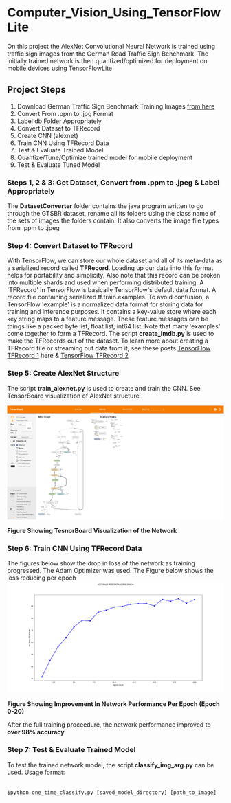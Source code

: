 # Computer_Vision_Using_TensorFlowLite

On this project the AlexNet Convolutional Neural Network is trained using traffic sign images from the German Road Traffic Sign Benchmark. The initially trained network is then quantized/optimized for deployment on mobile devices using TensorFlowLite 

## Project Steps
1. Download German Traffic Sign Benchmark Training Images [from here](http://benchmark.ini.rub.de/Dataset/GTSRB_Final_Training_Images.zip)
2. Convert From .ppm to .jpg Format
3. Label db Folder Appropriately
4. Convert Dataset to TFRecord
5. Create CNN (alexnet)
6. Train CNN Using TFRecord Data
7. Test & Evaluate Trained Model
8. Quantize/Tune/Optimize trained model for mobile deployment
9. Test & Evaluate Tuned Model

### Steps 1, 2 & 3: Get Dataset, Convert from .ppm to .jpeg & Label Appropriately
The **DatasetConverter** folder contains the java program written to go through the GTSBR dataset, rename all its folders using the class name of the sets of images the folders contain. It also converts the image file types from .ppm to .jpeg

### Step 4: Convert Dataset to TFRecord
With TensorFlow, we can store our whole dataset and all of its meta-data as a serialized record called **TFRecord**. Loading up our data into this format helps for portability and simplicity. Also note that this record can be broken into multiple shards and used when performing distributed training. A 'TFRecord' in TensorFlow is basically TensorFlow's default data format. A record file containing serialized tf.train.examples. To avoid confusion, a TensorFlow 'example' is a normalized data format for storing data for training and inference purposes. It contains a key-value store where each key string maps to a feature message. These feature messages can be things like a packed byte list, float list, int64 list. Note that many 'examples' come together to form a TFRecord. The script **create_imdb.py** is used to make the TFRecords out of the dataset. To learn more about creating a TFRecord file or streaming out data from it, see these posts [TensorFlow TFRecord 1](http://eagle-beacon.com/blog/posts/Loading_And_Poping_TFRecords.html) here & [TensorFlow TFRecord 2](http://eagle-beacon.com/blog/posts/Loading_And_Poping_TFRecords_P2.html)

### Step 5: Create AlexNet Structure
The script **train_alexnet.py** is used to create and train the CNN. See TensorBoard visualization of AlexNet structure


![Network Visualization](https://github.com/OluwoleOyetoke/Computer_Vision_Using_TensorFlowLite/blob/master/imgs/network_visualization.png)

**Figure Showing TesnorBoard Visualization of the Network**


### Step 6: Train CNN Using TFRecord Data
The figures below show the drop in loss of the network as training progressed. The Adam Optimizer was used. The Figure below shows the loss reducing per epoch
![Loss Per Epoch](https://github.com/OluwoleOyetoke/Computer_Vision_Using_TensorFlowLite/blob/master/imgs/accuracy_per_epoch.png)

**Figure Showing Improvement In Network Performance Per Epoch (Epoch 0-20)**

After the full training proceedure, the network performance improved to **over 98% accuracy**

### Step 7: Test & Evaluate Trained Model
To test the trained network model, the script **classify_img_arg.py** can be used.
Usage format:

```

$python one_time_classify.py [saved_model_directory] [path_to_image]

```
